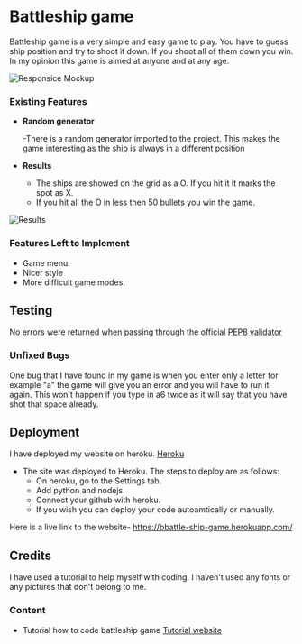 # Battleship game

Battleship game is a very simple and easy game to play. You have to guess ship position and try to shoot it down. If you shoot all of them down you win. In my opinion this game is aimed at anyone and at any age. 

![Responsice Mockup](https://github.com/Kacper015/battleship-game/blob/8ed22b446181ba67514020d09d9d8fe36ef941dd/battleship_1.jpg)

### Existing Features

- __Random generator__
  
  -There is a random generator imported to the project. This makes the game interesting as the ship is always in a different position
 
- __Results__

  - The ships are showed on the grid as a O. If you hit it it marks the spot as X.
  - If you hit all the O in less then 50 bullets you win the game. 

![Results](https://github.com/Kacper015/battleship-game/blob/cc5728905ee23d90cb2f246cdf58e51e71261e03/battleship_2.jpg)


### Features Left to Implement

- Game menu.
- Nicer style 
- More difficult game modes. 

## Testing 

No errors were returned when passing through the official [PEP8 validator](https://http://pep8online.com/)

### Unfixed Bugs

One bug that I have found in my game is when you enter only a letter for example "a" the game will give you an error and you will have to run it again. This won't happen if you type in a6 twice as it will say that you have shot that space already.

## Deployment

I have deployed my website on heroku. [Heroku](https://heroku.com/)

- The site was deployed to Heroku. The steps to deploy are as follows: 
  - On heroku, go to the Settings tab.
  - Add python and nodejs.
  - Connect your github with heroku. 
  - If you wish you can deploy your code autoamtically or manually. 

Here is a live link to the website- https://bbattle-ship-game.herokuapp.com/


## Credits 

I have used a tutorial to help myself with coding. I haven't used any fonts or any pictures that don't belong to me.

### Content 

- Tutorial how to code battleship game [Tutorial website](https://pythondex.com/python-battleship-game)

